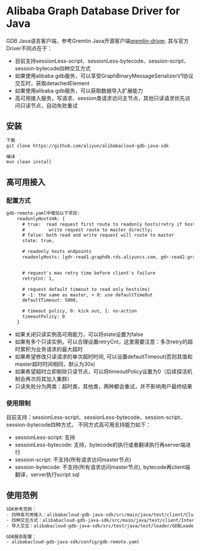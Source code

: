 # Alibaba Graph Database Driver for Java
GDB Java语言客户端，参考Gremlin Java开源客户端[gremlin-driver](https://github.com/apache/tinkerpop/tree/master/gremlin-driver). 
其与官方Driver不同点在于：
- 目前支持sessionLess-script、sessionLess-bytecode、session-script、session-bytecode四种交互方式
- 如果使用alibaba gdb服务，可以享受GraphBinaryMessageSerializerV1协议交互时，获取detachedElement
- 如果使用alibaba gdb服务，可以获取数据导入扩展能力
- 高可用接入服务，写请求、session类请求访问主节点，其他只读请求优先访问只读节点，自动失败重试
  
## 安装
```cfml
下载
git clone https://github.com/aliyun/alibabacloud-gdb-java-sdk

编译
mvn clean install
```

## 高可用接入
### 配置方式
```cfml
gdb-remote.yaml中增加以下项目:
    readonlyHostsHA: {
      # true:  read request first route to readonly hosts(retry if host fail), 
      #         write request route to master directly;
      # false: both read and write request will route to master
      state: true,

      # readonly hosts endpoints
      readonlyHosts: [gdr-read1.graphdb.rds.aliyuncs.com, gdr-read2.graphdb.rds.aliyuncs.com],


      # request's max retry time before client's failure
      retryCnt: 1,

      # request default timeout to read only hosts(ms)
      # -1: the same as master, > 0: use defaultTimeOut
      defaultTimeout: 5000,

      # timeout policy, 0: kick out, 1: no-action
      timeoutPolicy: 0
    }
```
- 如果关闭只读实例高可用能力，可以将state设置为false
- 如果有多个只读实例，可以合理设置retryCnt，这里需要注意：多次retry的超时累积为业务请求的最大超时
- 如果希望修改只读请求的单次超时时间, 可以设置defaultTimeout(否则其值和master超时时间相同，默认为30s)
- 如果希望超时立即剔除只读节点，可以将timeoutPolicy设置为0（后续探活机制会再次将其加入集群）
- 只读失败分为两类：超时类，其他类，两种都会重试，并不影响用户最终结果

### 使用限制
目前支持：sessionLess-script、sessionLess-bytecode、session-script、session-bytecode四种方式，
不同方式高可用支持能力如下：
- sessionLess-script: 支持
- sessionLess-bytecode: 支持，bytecode的执行或者翻译执行再server端进行
- session-script: 不支持(所有请求访问master节点)
- session-bytecode: 不支持(所有请求访问master节点), bytecode再client端翻译，server执行script sql

## 使用范例
```cfml
SDK参考范例：
- 四种高可用接入：alibabacloud-gdb-java-sdk/src/main/java/test/client/ClusterReadModeTest.java
- 四种交互方式：alibabacloud-gdb-java-sdk/src/main/java/test/client/InteractionMethodTest.java
- 导入交互：alibabacloud-gdb-java-sdk/src/test/java/test/loader/GDBLoaderDemo.java

GDB服务配置：
- alibabacloud-gdb-java-sdk/config/gdb-remote.yaml
```
